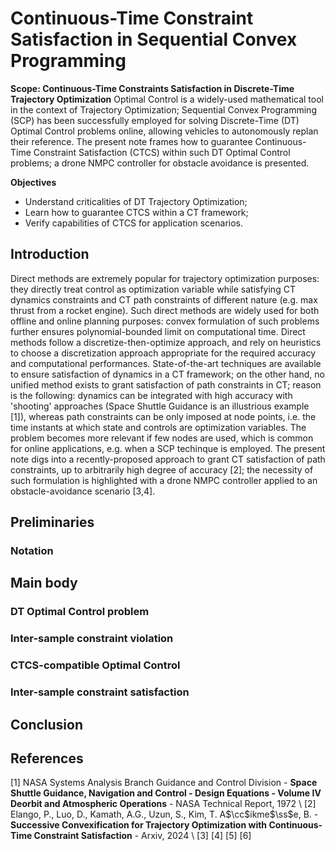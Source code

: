 # Continuous-Time Constraint Satisfaction in Sequential Convex Programming

**Scope: Continuous-Time Constraints Satisfaction in Discrete-Time Trajectory Optimization**
 Optimal Control is a widely-used mathematical tool in the context of Trajectory Optimization; Sequential Convex Programming (SCP) has been successfully employed for solving Discrete-Time (DT) Optimal Control problems online, allowing vehicles to autonomously replan their reference. The present note frames how to guarantee Continuous-Time Constraint Satisfaction (CTCS) within such DT Optimal Control problems; a drone NMPC controller for obstacle avoidance is presented.

**Objectives**
 - Understand criticalities of DT Trajectory Optimization;
 - Learn how to guarantee CTCS within a CT framework;
 - Verify capabilities of CTCS for application scenarios.

## Introduction
Direct methods are extremely popular for trajectory optimization purposes: they directly treat control as optimization variable while satisfying CT dynamics constraints and CT path constraints of different nature (e.g. max thrust from a rocket engine). Such direct methods are widely used for both offline and online planning purposes: convex formulation of such problems further ensures polynomial-bounded limit on computational time. Direct methods follow a discretize-then-optimize approach, and rely on heuristics to choose a discretization  approach appropriate for the required accuracy and computational performances. State-of-the-art techniques are available to ensure satisfaction of dynamics in a CT framework; on the other hand, no unified method exists to grant satisfaction of path constraints in CT; reason is the following: dynamics can be integrated with high accuracy with 'shooting' approaches (Space Shuttle Guidance is an illustrious example [1]), whereas path constraints can be only imposed at node points, i.e. the time instants at which state and controls are optimization variables. The problem becomes more relevant if few nodes are used, which is common for online applications, e.g. when a SCP techinque is employed. The present note digs into a recently-proposed approach to grant CT satisfaction of path constraints, up to arbitrarily high degree of accuracy [2]; the necessity of such formulation is highlighted with a drone NMPC controller applied to an obstacle-avoidance scenario [3,4].  

## Preliminaries
### Notation


## Main body
### DT Optimal Control problem 
### Inter-sample constraint violation
### CTCS-compatible Optimal Control
### Inter-sample constraint satisfaction

## Conclusion


## References
[1] NASA Systems Analysis Branch Guidance and Control Division - **Space Shuttle Guidance, Navigation and Control - Design Equations - Volume IV Deorbit and Atmospheric Operations** - NASA Technical Report, 1972 \\
[2] Elango, P., Luo, D., Kamath, A.G., Uzun, S., Kim, T. A$\cc$ikme$\ss$e, B. - **Successive Convexification for Trajectory Optimization with Continuous-Time Constraint Satisfaction** - Arxiv, 2024 \\
[3] 
[4] 
[5] 
[6] 